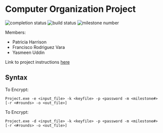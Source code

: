 # Computer Organization Project

![completion status](https://img.shields.io/badge/Yes-text?label=Complete)
![build status](https://img.shields.io/badge/Done-text?label=Build)
![milestone number](https://img.shields.io/badge/1-text?label=Milestone)

Members:
* Patricia Harrison
* Francisco Rodriguez Vara
* Yasmeen Uddin

Link to project instructions [here](2023_08_CS_3843_Project.pdf)

## Syntax
To Encrypt:

`Project.exe -e <input_file> -k <keyfile> -p <password -m <milestone#> [-r <#rounds> -o <out_file>]`

To Encrypt:

`Project.exe -d <input_file> -k <keyfile> -p <password -m <milestone#> [-r <#rounds> -o <out_file>]`